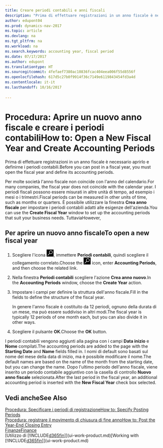```yaml
---
title: Creare periodi contabili e anni fiscali
description: "Prima di effettuare registrazioni in un anno fiscale è necessario aprirlo e definirne i periodi contabili."
author: edupont04
ms.prod: dynamics-nav-2017
ms.topic: article
ms.devlang: na
ms.tgt_pltfrm: na
ms.workload: na
ms.search.keywords: accounting year, fiscal period
ms.date: 07/17/2017
ms.author: edupont
ms.translationtype: HT
ms.sourcegitcommit: 4fefaef7380ac10836fcac404eea006f55d8556f
ms.openlocfilehash: 617d5c27b0f9914f36c7149e6119843454fd3a4d
ms.contentlocale: it-it
ms.lasthandoff: 10/16/2017

---
```

# <a name="how-to-open-a-new-fiscal-year-and-create-accounting-periods"></a><span data-ttu-id="64a84-103">Procedura: Aprire un nuovo anno fiscale e creare i periodi contabili</span><span class="sxs-lookup"><span data-stu-id="64a84-103">How to: Open a New Fiscal Year and Create Accounting Periods</span></span>
<span data-ttu-id="64a84-104">Prima di effettuare registrazioni in un anno fiscale è necessario aprirlo e definirne i periodi contabili.</span><span class="sxs-lookup"><span data-stu-id="64a84-104">Before you can post in a fiscal year, you must open the fiscal year and define its accounting periods.</span></span>  

<span data-ttu-id="64a84-105">Per molte società l'anno fiscale non coincide con l'anno del calendario.</span><span class="sxs-lookup"><span data-stu-id="64a84-105">For many companies, the fiscal year does not coincide with the calendar year.</span></span> <span data-ttu-id="64a84-106">I periodi fiscali possono essere misurati in altre unità di tempo, ad esempio i mesi o i trimestri.</span><span class="sxs-lookup"><span data-stu-id="64a84-106">Fiscal periods can be measured in other units of time, such as months or quarters.</span></span> <span data-ttu-id="64a84-107">È possibile utilizzare la finestra **Crea anno fiscale** per impostare i periodi contabili adatti alle esigenze dell'azienda.</span><span class="sxs-lookup"><span data-stu-id="64a84-107">You can use the **Create Fiscal Year** window to set up the accounting periods that suit your business needs.</span></span> <span data-ttu-id="64a84-108">Tuttavia</span><span class="sxs-lookup"><span data-stu-id="64a84-108">However,</span></span>   

## <a name="to-open-a-new-fiscal-year"></a><span data-ttu-id="64a84-109">Per aprire un nuovo anno fiscale</span><span class="sxs-lookup"><span data-stu-id="64a84-109">To open a new fiscal year</span></span>
1. <span data-ttu-id="64a84-110">Scegliere l'icona ![Cerca pagina o report](media/ui-search/search_small.png "icona Cerca pagina o report"), immettere **Periodi contabili**, quindi scegliere il collegamento correlato.</span><span class="sxs-lookup"><span data-stu-id="64a84-110">Choose the ![Search for Page or Report](media/ui-search/search_small.png "Search for Page or Report icon") icon, enter **Accounting Periods**, and then choose the related link.</span></span>
2. <span data-ttu-id="64a84-111">Nella finestra **Periodi contabili** scegliere l'azione **Crea anno nuovo**.</span><span class="sxs-lookup"><span data-stu-id="64a84-111">In the **Accounting Periods** window, choose the **Create Year** action.</span></span>
3. <span data-ttu-id="64a84-112">Impostare i campi per definire la struttura dell'anno fiscale.</span><span class="sxs-lookup"><span data-stu-id="64a84-112">Fill in the fields to define the structure of the fiscal year.</span></span>

    <span data-ttu-id="64a84-113">In genere l'anno fiscale è costituito da 12 periodi, ognuno della durata di un mese, ma può essere suddiviso in altri modi.</span><span class="sxs-lookup"><span data-stu-id="64a84-113">The fiscal year is typically 12 periods of one month each, but you can also divide it in other ways.</span></span>
4. <span data-ttu-id="64a84-114">Scegliere il pulsante **OK**.</span><span class="sxs-lookup"><span data-stu-id="64a84-114">Choose the **OK** button.</span></span>

<span data-ttu-id="64a84-115">I periodi contabili vengono aggiunti alla pagina con i campi **Data inizio** e **Nome** compilati.</span><span class="sxs-lookup"><span data-stu-id="64a84-115">The accounting periods are added to the page with the **Starting Date** and **Name** fields filled in.</span></span> <span data-ttu-id="64a84-116">I nomi di default sono basati sul nome del mese della data di inizio, ma è possibile modificare il nome.</span><span class="sxs-lookup"><span data-stu-id="64a84-116">The default names are based on the name of the month from the starting date, but you can change the name.</span></span> <span data-ttu-id="64a84-117">Dopo l'ultimo periodo dell'anno fiscale, viene inserito un periodo contabile aggiuntivo con la casella di controllo **Nuovo anno fiscale** selezionata.</span><span class="sxs-lookup"><span data-stu-id="64a84-117">After the last period in the fiscal year, an additional accounting period is inserted with the **New Fiscal Year** check box selected.</span></span>  


## <a name="see-also"></a><span data-ttu-id="64a84-118">Vedi anche</span><span class="sxs-lookup"><span data-stu-id="64a84-118">See Also</span></span>
[<span data-ttu-id="64a84-119">Procedura: Specificare i periodi di registrazione</span><span class="sxs-lookup"><span data-stu-id="64a84-119">How to: Specify Posting Periods</span></span>](finance-how-specify-posting-periods.md)  
[<span data-ttu-id="64a84-120">Procedura: registrare il movimento di chiusura di fine anno</span><span class="sxs-lookup"><span data-stu-id="64a84-120">How to: Post the Year-End Closing Entry</span></span>](year-how-post-year-end-close-entry.md)  
[<span data-ttu-id="64a84-121">Finanze</span><span class="sxs-lookup"><span data-stu-id="64a84-121">Finance</span></span>](finance.md)  
<span data-ttu-id="64a84-122">[Utilizzo di [!INCLUDE[d365fin](includes/d365fin_md.md)]](ui-work-product.md)</span><span class="sxs-lookup"><span data-stu-id="64a84-122">[Working with [!INCLUDE[d365fin](includes/d365fin_md.md)]](ui-work-product.md)</span></span>

